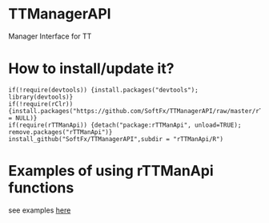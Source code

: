 # TTManagerAPI

Manager Interface for TT

# How to install/update it?
```
if(!require(devtools)) {install.packages("devtools"); library(devtools)}
if(!require(rClr)){install.packages("https://github.com/SoftFx/TTManagerAPI/raw/master/rTTManApi/Lib/RClr/rClr_0.8.3.zip",repos = NULL)}		
if(require(rTTManApi)) {detach("package:rTTManApi", unload=TRUE); remove.packages("rTTManApi")}
install_github("SoftFx/TTManagerAPI",subdir = "rTTManApi/R")		
```
# Examples of using rTTManApi functions
see examples [here](http://rpubs.com/mys1997mail/310679)
